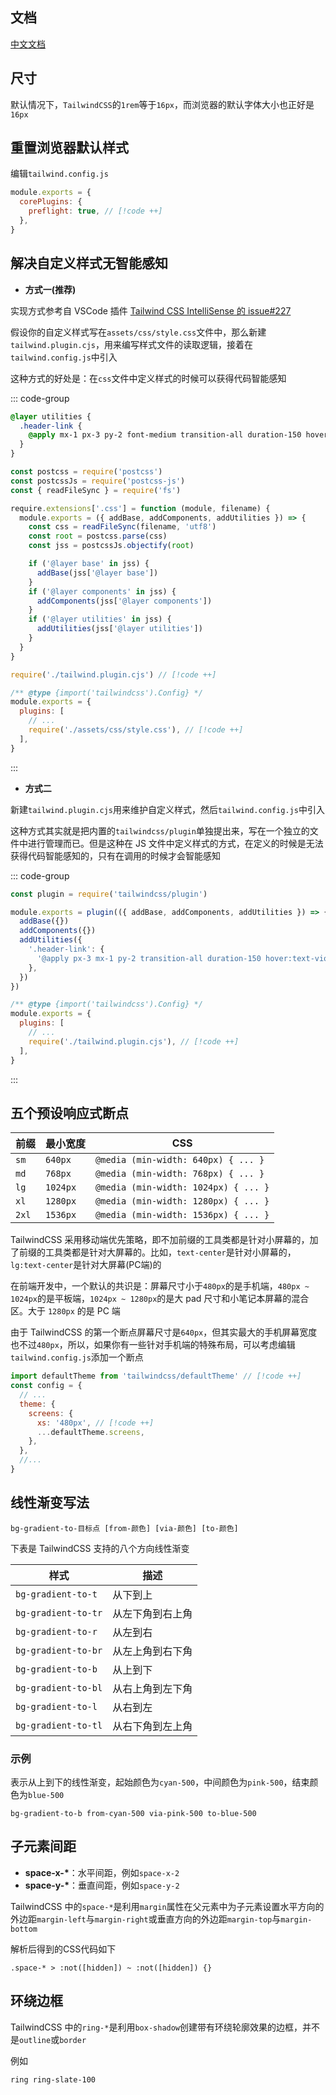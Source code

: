 ## 文档

[中文文档](https://www.tailwindcss.cn/)

## 尺寸

默认情况下，`TailwindCSS`的`1rem`等于`16px`，而浏览器的默认字体大小也正好是`16px`

## 重置浏览器默认样式

编辑`tailwind.config.js`

```js
module.exports = {
  corePlugins: {
    preflight: true, // [!code ++]
  },
}
```

## 解决自定义样式无智能感知

- **方式一(推荐)**

实现方式参考自 VSCode 插件 [Tailwind CSS IntelliSense 的 issue#227](https://github.com/tailwindlabs/tailwindcss-intellisense/issues/227)

假设你的自定义样式写在`assets/css/style.css`文件中，那么新建`tailwind.plugin.cjs`，用来编写样式文件的读取逻辑，接着在`tailwind.config.js`中引入

这种方式的好处是：在`css`文件中定义样式的时候可以获得代码智能感知

::: code-group

```css [style.css]
@layer utilities {
  .header-link {
    @apply mx-1 px-3 py-2 font-medium transition-all duration-150 hover:cursor-pointer hover:text-violet-950;
  }
}
```

```js [tailwind.plugin.cjs]
const postcss = require('postcss')
const postcssJs = require('postcss-js')
const { readFileSync } = require('fs')

require.extensions['.css'] = function (module, filename) {
  module.exports = ({ addBase, addComponents, addUtilities }) => {
    const css = readFileSync(filename, 'utf8')
    const root = postcss.parse(css)
    const jss = postcssJs.objectify(root)

    if ('@layer base' in jss) {
      addBase(jss['@layer base'])
    }
    if ('@layer components' in jss) {
      addComponents(jss['@layer components'])
    }
    if ('@layer utilities' in jss) {
      addUtilities(jss['@layer utilities'])
    }
  }
}
```

```js [tailwind.config.js]
require('./tailwind.plugin.cjs') // [!code ++]

/** @type {import('tailwindcss').Config} */
module.exports = {
  plugins: [
    // ...
    require('./assets/css/style.css'), // [!code ++]
  ],
}
```

:::

- **方式二**

新建`tailwind.plugin.cjs`用来维护自定义样式，然后`tailwind.config.js`中引入

这种方式其实就是把内置的`tailwindcss/plugin`单独提出来，写在一个独立的文件中进行管理而已。但是这种在 JS 文件中定义样式的方式，在定义的时候是无法获得代码智能感知的，只有在调用的时候才会智能感知

::: code-group

```js [tailwind.plugin.cjs]
const plugin = require('tailwindcss/plugin')

module.exports = plugin(({ addBase, addComponents, addUtilities }) => {
  addBase({})
  addComponents({})
  addUtilities({
    '.header-link': {
      '@apply px-3 mx-1 py-2 transition-all duration-150 hover:text-violet-950 font-medium hover:cursor-pointer': true,
    },
  })
})
```

```js [tailwind.config.js]
/** @type {import('tailwindcss').Config} */
module.exports = {
  plugins: [
    // ...
    require('./tailwind.plugin.cjs'), // [!code ++]
  ],
}
```

:::

## 五个预设响应式断点

| 前缀  | 最小宽度 | CSS                                  |
| ----- | -------- | ------------------------------------ |
| `sm`  | `640px`  | `@media (min-width: 640px) { ... }`  |
| `md`  | `768px`  | `@media (min-width: 768px) { ... }`  |
| `lg`  | `1024px` | `@media (min-width: 1024px) { ... }` |
| `xl`  | `1280px` | `@media (min-width: 1280px) { ... }` |
| `2xl` | `1536px` | `@media (min-width: 1536px) { ... }` |

TailwindCSS 采用移动端优先策略，即不加前缀的工具类都是针对小屏幕的，加了前缀的工具类都是针对大屏幕的。比如，`text-center`是针对小屏幕的，`lg:text-center`是针对大屏幕(PC端)的

在前端开发中，一个默认的共识是：屏幕尺寸小于`480px`的是手机端，`480px ~ 1024px`的是平板端，`1024px ~ 1280px`的是大 pad 尺寸和小笔记本屏幕的混合区。大于 `1280px` 的是 PC 端

由于 TailwindCSS 的第一个断点屏幕尺寸是`640px`，但其实最大的手机屏幕宽度也不过`480px`，所以，如果你有一些针对手机端的特殊布局，可以考虑编辑`tailwind.config.js`添加一个断点

```js
import defaultTheme from 'tailwindcss/defaultTheme' // [!code ++]
const config = {
  // ...
  theme: {
    screens: {
      xs: '480px', // [!code ++]
      ...defaultTheme.screens,
    },
  },
  //...
}
```

## 线性渐变写法

```
bg-gradient-to-目标点 [from-颜色] [via-颜色] [to-颜色]
```

下表是 TailwindCSS 支持的八个方向线性渐变

| 样式                | 描述             |
| ------------------- | ---------------- |
| `bg-gradient-to-t`  | 从下到上         |
| `bg-gradient-to-tr` | 从左下角到右上角 |
| `bg-gradient-to-r`  | 从左到右         |
| `bg-gradient-to-br` | 从左上角到右下角 |
| `bg-gradient-to-b`  | 从上到下         |
| `bg-gradient-to-bl` | 从右上角到左下角 |
| `bg-gradient-to-l`  | 从右到左         |
| `bg-gradient-to-tl` | 从右下角到左上角 |

### 示例

表示从上到下的线性渐变，起始颜色为`cyan-500`，中间颜色为`pink-500`，结束颜色为`blue-500`

```
bg-gradient-to-b from-cyan-500 via-pink-500 to-blue-500
```

## 子元素间距

- **space-x-\***：水平间距，例如`space-x-2`
- **space-y-\***：垂直间距，例如`space-y-2`

TailwindCSS 中的`space-*`是利用`margin`属性在父元素中为子元素设置水平方向的外边距`margin-left`与`margin-right`或垂直方向的外边距`margin-top`与`margin-bottom`

解析后得到的CSS代码如下

```
.space-* > :not([hidden]) ~ :not([hidden]) {}
```

## 环绕边框

TailwindCSS 中的`ring-*`是利用`box-shadow`创建带有环绕轮廓效果的边框，并不是`outline`或`border`

例如

```
ring ring-slate-100
```

